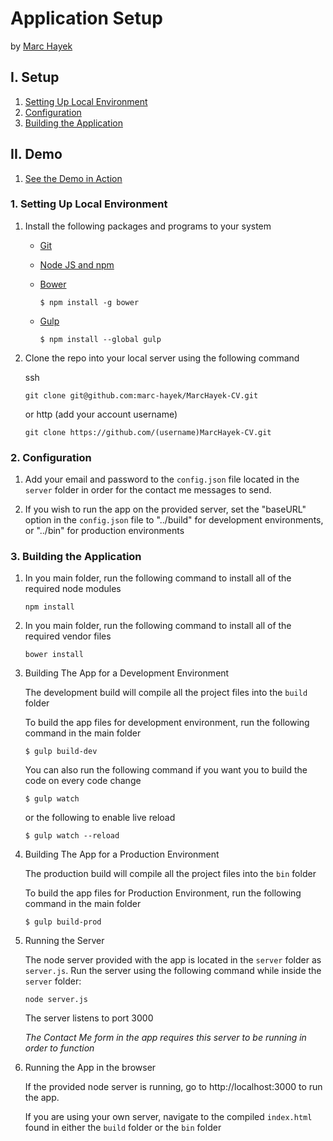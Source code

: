 # Application Setup
by [Marc Hayek](mailto:marchayek90@gmail.com)

## I. Setup

1. [Setting Up Local Environment](#1-setting-up-local-environment)
2. [Configuration](#2-configuration)
3. [Building the Application](#3-build-the-application)

## II. Demo

1. [See the Demo in Action](cv.marchayek.me)


### 1. Setting Up Local Environment

1.  Install the following packages and programs to your system
    - [Git](http://git-scm.com/downloads)
    - [Node JS and npm](https://nodejs.org/)
    - [Bower](http://bower.io/#install-bower)

        ```
        $ npm install -g bower
        ```
    - [Gulp](http://gulpjs.com/)

        ```
        $ npm install --global gulp
        ```

2.  Clone the repo into your local server using the following command
    
    ssh

    ```
    git clone git@github.com:marc-hayek/MarcHayek-CV.git
    ```

    or http (add your account username)

    ```
    git clone https://github.com/(username)MarcHayek-CV.git  
    ```

### 2. Configuration

1. Add your email and password to the ```config.json``` file located in the ```server``` folder in order for the contact me messages to send.

2. If you wish to run the app on the provided server, set the "baseURL" option in the ```config.json``` file to "../build" for development environments, or "../bin" for production environments  


### 3. Building the Application

1. In you main folder, run the following command to install all of the required node modules

    ```
    npm install
    ```
2. In you main folder, run the following command to install all of the required vendor files
    
    ```
    bower install
    ```
  
3. Building The App for a Development Environment
	
	The development build will compile all the project files into the ```build``` folder
    
    To build the app files for development environment, run the following command in the main folder
    
    ```
    $ gulp build-dev
    ```
    
    You can also run the following command if you want you to build the code on every code change
    
    ```
    $ gulp watch
    ```
    
    or the following to enable live reload
    
    ```
    $ gulp watch --reload
    ```
    
3. Building The App for a Production Environment
	
	The production build will compile all the project files into the ```bin``` folder
    
    To build the app files for Production Environment, run the following command in the main folder
    
    ```
    $ gulp build-prod
    ```

4. Running the Server
	
	The node server provided with the app is located in the ```server``` folder as ```server.js```. Run the server using the following command while inside the ```server``` folder:

    ```
    node server.js
    ```

    The server listens to port 3000

    *The Contact Me form in the app requires this server to be running in order to function*

5. Running the App in the browser

	If the provided node server is running, go to http://localhost:3000 to run the app.

	If you are using your own server, navigate to the compiled ```index.html``` found in either the ```build``` folder or the ```bin``` folder



















